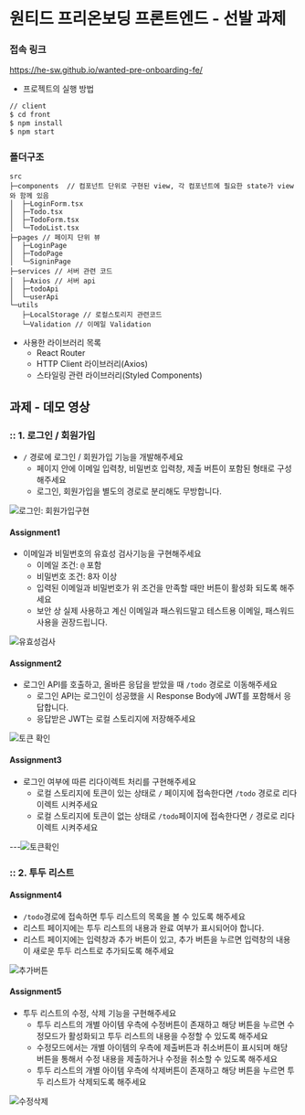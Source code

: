 # 원티드 프리온보딩 프론트엔드 - 선발 과제

### 접속 링크
https://he-sw.github.io/wanted-pre-onboarding-fe/

  - 프로젝트의 실행 방법
  ```zsh
  // client
  $ cd front
  $ npm install
  $ npm start
```
  
  ### 폴더구조
```
src
├─components  // 컴포넌트 단위로 구현된 view, 각 컴포넌트에 필요한 state가 view와 함께 있음
│  ├─LoginForm.tsx
│  ├─Todo.tsx
│  ├─TodoForm.tsx
│  └─TodoList.tsx
├─pages // 페이지 단위 뷰
│  ├─LoginPage
│  ├─TodoPage
│  └─SigninPage
├─services // 서버 관련 코드
│  ├─Axios // 서버 api
│  ├─todoApi 
│  └─userApi 
└─utils
   ├─LocalStorage // 로컬스토리지 관련코드
   └─Validation // 이메일 Validation
```
  
- 사용한 라이브러리 목록
  - React Router
  - HTTP Client 라이브러리(Axios)
  - 스타일링 관련 라이브러리(Styled Components)

## 과제 - 데모 영상

### :: 1. 로그인 / 회원가입

- `/` 경로에 로그인 / 회원가입 기능을 개발해주세요
  - 페이지 안에 이메일 입력창, 비밀번호 입력창, 제출 버튼이 포함된 형태로 구성해주세요
  - 로그인, 회원가입을 별도의 경로로 분리해도 무방합니다.

![로그인: 회원가입구현](https://user-images.githubusercontent.com/99246644/185639769-4ca499d5-d457-49c6-b7a2-82c159f15305.gif)


#### Assignment1

- 이메일과 비밀번호의 유효성 검사기능을 구현해주세요
  - 이메일 조건: `@` 포함
  - 비밀번호 조건: 8자 이상
  - 입력된 이메일과 비밀번호가 위 조건을 만족할 때만 버튼이 활성화 되도록 해주세요
  - 보안 상 실제 사용하고 계신 이메일과 패스워드말고 테스트용 이메일, 패스워드 사용을 권장드립니다.

![유효성검사](https://user-images.githubusercontent.com/99246644/185640262-2f87b642-164d-4c5d-9c0e-bb2e4c186ab7.gif)

#### Assignment2

- 로그인 API를 호출하고, 올바른 응답을 받았을 때 `/todo` 경로로 이동해주세요
  - 로그인 API는 로그인이 성공했을 시 Response Body에 JWT를 포함해서 응답합니다.
  - 응답받은 JWT는 로컬 스토리지에 저장해주세요

![토큰 확인](https://user-images.githubusercontent.com/99246644/185640614-db444457-951a-4b36-b1ed-fabe496a6950.gif)


#### Assignment3

- 로그인 여부에 따른 리다이렉트 처리를 구현해주세요
  - 로컬 스토리지에 토큰이 있는 상태로 `/` 페이지에 접속한다면 `/todo` 경로로 리다이렉트 시켜주세요
  - 로컬 스토리지에 토큰이 없는 상태로 `/todo`페이지에 접속한다면 `/` 경로로 리다이렉트 시켜주세요

---![토큰확인](https://user-images.githubusercontent.com/99246644/185640927-c5f835dc-3e55-4706-b830-b7621a1816f7.gif)


### :: 2. 투두 리스트

#### Assignment4

- `/todo`경로에 접속하면 투두 리스트의 목록을 볼 수 있도록 해주세요
- 리스트 페이지에는 투두 리스트의 내용과 완료 여부가 표시되어야 합니다.
- 리스트 페이지에는 입력창과 추가 버튼이 있고, 추가 버튼을 누르면 입력창의 내용이 새로운 투두 리스트로 추가되도록 해주세요

![추가버튼](https://user-images.githubusercontent.com/99246644/185641417-cca6306d-af16-4f8d-ac6f-51ddf0226653.gif)

#### Assignment5

- 투두 리스트의 수정, 삭제 기능을 구현해주세요
  - 투두 리스트의 개별 아이템 우측에 수정버튼이 존재하고 해당 버튼을 누르면 수정모드가 활성화되고 투두 리스트의 내용을 수정할 수 있도록 해주세요
  - 수정모드에서는 개별 아이템의 우측에 제출버튼과 취소버튼이 표시되며 해당 버튼을 통해서 수정 내용을 제출하거나 수정을 취소할 수 있도록 해주세요
  - 투두 리스트의 개별 아이템 우측에 삭제버튼이 존재하고 해당 버튼을 누르면 투두 리스트가 삭제되도록 해주세요

![수정삭제](https://user-images.githubusercontent.com/99246644/185641705-369f4b07-562d-41e7-a4a0-7148b96d09b6.gif)



